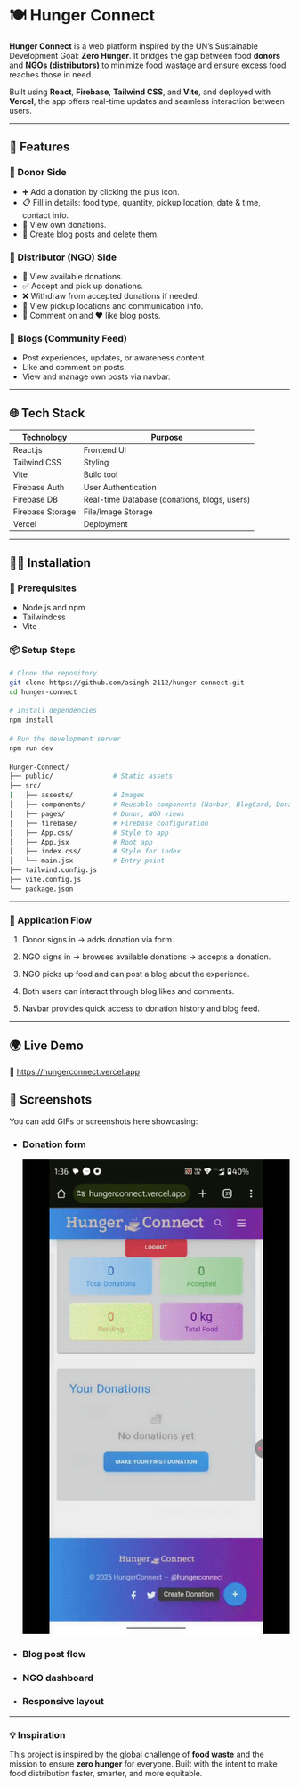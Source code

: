 # 🍽️ Hunger Connect

**Hunger Connect** is a web platform inspired by the UN’s Sustainable Development Goal: **Zero Hunger**. It bridges the gap between food **donors** and **NGOs (distributors)** to minimize food wastage and ensure excess food reaches those in need.

Built using **React**, **Firebase**, **Tailwind CSS**, and **Vite**, and deployed with **Vercel**, the app offers real-time updates and seamless interaction between users.

---

## 🚀 Features

### 👤 Donor Side
- ➕ Add a donation by clicking the plus icon.
- 📋 Fill in details: food type, quantity, pickup location, date & time, contact info.
- 📄 View own donations.
- 📝 Create blog posts and delete them.

### 🏢 Distributor (NGO) Side
- 👀 View available donations.
- ✅ Accept and pick up donations.
- ❌ Withdraw from accepted donations if needed.
- 📍 View pickup locations and communication info.
- 💬 Comment on and ❤️ like blog posts.

### 📝 Blogs (Community Feed)
- Post experiences, updates, or awareness content.
- Like and comment on posts.
- View and manage own posts via navbar.

---

## 🌐 Tech Stack

| Technology     | Purpose                        |
|----------------|--------------------------------|
| React.js       | Frontend UI                    |
| Tailwind CSS   | Styling                        |
| Vite           | Build tool                     |
| Firebase Auth  | User Authentication            |
| Firebase DB    | Real-time Database (donations, blogs, users) |
| Firebase Storage | File/Image Storage          |
| Vercel         | Deployment                     |

---

## 🧑‍💻 Installation

### 🔧 Prerequisites

- Node.js and npm
- Tailwindcss
- Vite

### 📦 Setup Steps

```bash
# Clone the repository
git clone https://github.com/asingh-2112/hunger-connect.git
cd hunger-connect

# Install dependencies
npm install

# Run the development server
npm run dev

Hunger-Connect/
├── public/               # Static assets
├── src/
|   ├── assests/          # Images
│   ├── components/       # Reusable components (Navbar, BlogCard, DonationForm etc.)
│   ├── pages/            # Donor, NGO views
│   ├── firebase/         # Firebase configuration
│   ├── App.css/          # Style to app
│   ├── App.jsx           # Root app
│   ├── index.css/        # Style for index
│   └── main.jsx          # Entry point
├── tailwind.config.js
├── vite.config.js
└── package.json
```
---

### 🧭 Application Flow
1. Donor signs in → adds donation via form.

2. NGO signs in → browses available donations → accepts a donation.

3. NGO picks up food and can post a blog about the experience.

4. Both users can interact through blog likes and comments.

5. Navbar provides quick access to donation history and blog feed.

---

## 🌍 Live Demo
🔗 https://hungerconnect.vercel.app

## 📸 Screenshots
You can add GIFs or screenshots here showcasing:

- ### Donation form
  ![App Demo](./src/assets/cdGif.gif)

- ### Blog post flow

- ### NGO dashboard

- ### Responsive layout

---

### 💡 Inspiration
This project is inspired by the global challenge of **food waste** and the mission to ensure **zero hunger** for everyone. Built with the intent to make food distribution faster, smarter, and more equitable.
